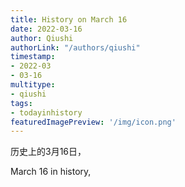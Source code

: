 ```yaml
---
title: History on March 16
date: 2022-03-16
author: Qiushi 
authorLink: "/authors/qiushi"
timestamp: 
- 2022-03
- 03-16
multitype: 
- qiushi
tags: 
- todayinhistory
featuredImagePreview: '/img/icon.png'
---
```









历史上的3月16日，

March 16 in history, 

<!--more-->

